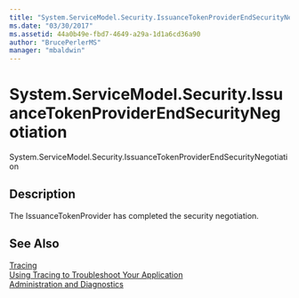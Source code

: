 ```yaml
---
title: "System.ServiceModel.Security.IssuanceTokenProviderEndSecurityNegotiation"
ms.date: "03/30/2017"
ms.assetid: 44a0b49e-fbd7-4649-a29a-1d1a6cd36a90
author: "BrucePerlerMS"
manager: "mbaldwin"
---
```

# System.ServiceModel.Security.IssuanceTokenProviderEndSecurityNegotiation
System.ServiceModel.Security.IssuanceTokenProviderEndSecurityNegotiation  
  
## Description  
 The IssuanceTokenProvider has completed the security negotiation.  
  
## See Also  
 [Tracing](../../../../../docs/framework/wcf/diagnostics/tracing/index.md)  
 [Using Tracing to Troubleshoot Your Application](../../../../../docs/framework/wcf/diagnostics/tracing/using-tracing-to-troubleshoot-your-application.md)  
 [Administration and Diagnostics](../../../../../docs/framework/wcf/diagnostics/index.md)
